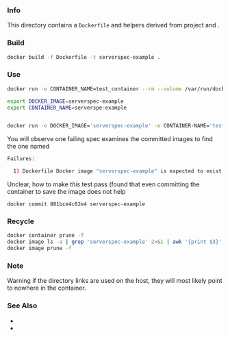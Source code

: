 ### Info

This directory contains a `Dockerfile` and helpers derived from [](https://github.com/operep/docker-serverspec) project and [](https://github.com/iBossOrg/docker-dockerspec).

### Build

```sh
docker build -f Dockerfile -t serverspec-example .
```

### Use
```sh
docker run -e CONTAINER_NAME=test_container --rm --volume /var/run/docker.sock:/var/run/docker.sock --volume $(pwd)/spec/localhost:/serverspec/spec/localhost -w /serverspec serverspec-example
```
```sh
export DOCKER_IMAGE=serverspec-example
export CONTAINER_NAME=serverspe-example


docker run -e DOCKER_IMAGE='serverspec-example' -e CONTAINER-NAME='test' --rm --volume /var/run/docker.sock:/var/run/docker.sock --volume $(pwd)/spec/localhost:/serverspec/spec/localhost -w /serverspec serverspec-example
```

You will observe one failing spec examines the committed images to find the one named

```sh
Failures:

  1) Dockerfile Docker image "serverspec-example" is expected to exist
```
Unclear, how to make *this* test pass (found that even committing the container to save the image does not help
```
docker commit 881bce4c82e4 serverspec-example
```

### Recycle
```sh
docker container prune -f
docker image ls -a | grep 'serverspec-example' 2>&1 | awk '{print $3}' | xargs -IX docker image rm -f X
docker image prune -f
```
### Note
Warning if the directory links  are used on the host, they will most likely point to nowhere in the container.
### See Also

 * [](https://github.com/iBossOrg/docker-dockerspec/blob/master/Dockerfile)
 * [](https://docs.docker.com/engine/reference/builder/)
